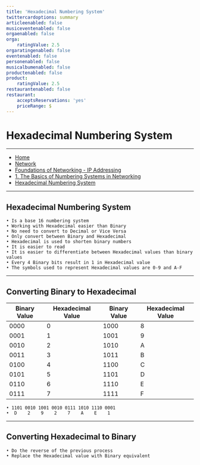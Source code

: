 ```yaml
---
title: 'Hexadecimal Numbering System'
twittercardoptions: summary
articleenabled: false
musiceventenabled: false
orgaenabled: false
orga:
    ratingValue: 2.5
orgaratingenabled: false
eventenabled: false
personenabled: false
musicalbumenabled: false
productenabled: false
product:
    ratingValue: 2.5
restaurantenabled: false
restaurant:
    acceptsReservations: 'yes'
    priceRange: $
---
```


#  <a href="https://stnetwork.fr/network/foundations-of-networking-ip-addressing/the-basics-of-numbering-systems-in-networking" class="nav-button transform"><span></span></a>Hexadecimal Numbering System



---

<div>
<nav class="breadcrumb is-medium" aria-label="breadcrumbs">
  <ul>
    <li><a href="/"><span class="icon is-small"><i class="fa fa-home"></i></span>Home<span></span></a></li>
    <li><a href="/network"><span class="icon is-small"><i class="fa fa-connectdevelop"></i></span><span>Network</span></a></li>
    <li><a href="/network/foundations-of-networking-ip-addressing"></span>Foundations of Networking - IP Addressing<span></span></a></li>
    <li><a href="/network/foundations-of-networking-ip-addressing/the-basics-of-numbering-systems-in-networking"></span>1. The Basics of Numbering Systems in Networking<span></span></a></li>
    <li><a href="#"></span>Hexadecimal Numbering System<span></span></a></li>
  </ul>
</nav>
</div>

---

## Hexadecimal Numbering System

```
• Is a base 16 numbering system
• Working with Hexadecimal easier than Binary
• No need to convert to Decimal or Vice Versa
• Only convert between Binary and Hexadecimal
• Hexadecimal is used to shorten binary numbers
• It is easier to read
• It is easier to differentiate between Hexadecimal values than binary values
• Every 4 Binary bits result in 1 in Hexadecimal value
• The symbols used to represent Hexadecimal values are 0-9 and A-F
```

---

## Converting Binary to Hexadecimal

| Binary Value | Hexadecimal Value | Binary Value | Hexadecimal Value |
|--------------|-------------------|--------------|-------------------|
| 0000         | 0                 | 1000         | 8                 |
| 0001         | 1                 | 1001         | 9                 |
| 0010         | 2                 | 1010         | A                 |
| 0011         | 3                 | 1011         | B                 |
| 0100         | 4                 | 1100         | C                 |
| 0101         | 5                 | 1101         | D                 |
| 0110         | 6                 | 1110         | E                 |
| 0111         | 7                 | 1111         | F                 |

```
• 1101 0010 1001 0010 0111 1010 1110 0001
•  D    2    9    2    7    A    E    1
```

---

## Converting Hexadecimal to Binary 

```
• Do the reverse of the previous process
• Replace the Hexadecimal value with Binary equivalent
```
